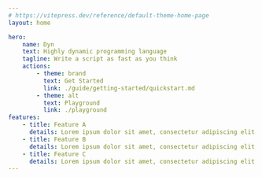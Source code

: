 ```yaml
---
# https://vitepress.dev/reference/default-theme-home-page
layout: home

hero:
    name: Dyn
    text: Highly dynamic programming language
    tagline: Write a script as fast as you think
    actions:
        - theme: brand
          text: Get Started
          link: ./guide/getting-started/quickstart.md
        - theme: alt
          text: Playground
          link: ./playground
features:
    - title: Feature A
      details: Lorem ipsum dolor sit amet, consectetur adipiscing elit
    - title: Feature B
      details: Lorem ipsum dolor sit amet, consectetur adipiscing elit
    - title: Feature C
      details: Lorem ipsum dolor sit amet, consectetur adipiscing elit
---
```

